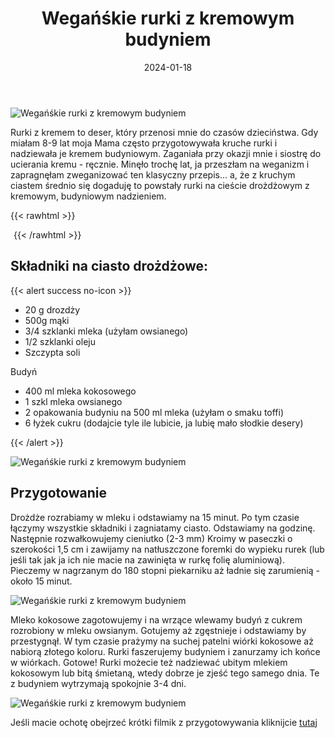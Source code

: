 ﻿---
title: "Wegańśkie rurki z kremowym budyniem"
date: 2024-01-18
categories:
- desery
tags:
- rurki
- wegańskie
- drodżowe
thumbnailImagePosition: "top"
---
![Wegańśkie rurki z kremowym budyniem](/img/Weganskie-rurki-z-kremowym-budyniem/Weganskie-rurki-z-kremowym-budyniem-1.jpg)

Rurki z kremem to deser, który przenosi mnie do czasów dzieciństwa. Gdy miałam 8-9 lat moja Mama często przygotowywała kruche rurki i nadziewała je kremem budyniowym. Zaganiała przy okazji mnie i siostrę do ucierania kremu - ręcznie. Minęło trochę lat, ja przeszłam na weganizm i zapragnęłam zweganizować ten klasyczny przepis... a, że z kruchym ciastem średnio się dogaduję to powstały rurki na cieście drożdżowym z kremowym, budyniowym nadzieniem. 

<!--more-->

{{< rawhtml >}}
<div id="ceneoaffcontainer624479"></div><a id="ceneoaff-logo" title="Ceneo.pl" href="https://www.ceneo.pl/#pid=26977&crid=624479&cid=46110" rel="nofollow"><img style="border:0;width:1px;height:1px;" src="//image.ceneostatic.pl/data/custom_images/4917/custom_image.png" alt="Ceneo.pl" /></a><script type="text/javascript" charset="utf-8">	if (typeof CeneoAPOptions == "undefined" || CeneoAPOptions == null)	{	var CeneoAPOptions = new Array(); 	stamp = parseInt(new Date().getTime()/86400, 10);	var script = document.createElement("script");	script.setAttribute("type", "text/javascript");	script.setAttribute("src", "//partnerzyapi.ceneo.pl/External/ap.js?"+stamp);	script.setAttribute("charset", "utf-8");	var head = document.getElementsByTagName("head")[0];	head.appendChild(script);	}	CeneoAPOptions[CeneoAPOptions.length] =	{		ad_creation: 624479,		ad_channel: 46110,		ad_partner: 26977,		ad_type: 1,		ad_content: '1767,3528,4496',		ad_format: 1,		ad_newpage: true,		ad_basket: false,		ad_container: 'ceneoaffcontainer624479',		ad_formatTypeId: 1,		ad_contextual: false, 		ad_recommended: false, 		ad_showRank: false 	};</script>
{{< /rawhtml >}}

## Składniki na ciasto drożdżowe:
{{< alert success no-icon >}}
- 20 g drozdży
- 500g mąki
- 3/4 szklanki mleka (użyłam owsianego)
- 1/2 szklanki oleju
- Szczypta soli


Budyń
- 400 ml mleka kokosowego
- 1 szkl mleka owsianego
- 2 opakowania budyniu na 500 ml mleka (użyłam o smaku toffi)
- 6 łyżek cukru (dodajcie tyle ile lubicie, ja lubię mało słodkie desery)

{{< /alert >}}

![Wegańśkie rurki z kremowym budyniem](/img/Weganskie-rurki-z-kremowym-budyniem/Weganskie-rurki-z-kremowym-budyniem-3.jpg)

## Przygotowanie
Drożdże rozrabiamy w mleku i odstawiamy na 15 minut. Po tym czasie łączymy wszystkie składniki i zagniatamy ciasto. Odstawiamy na godzinę. Następnie rozwałkowujemy cieniutko (2-3 mm)
Kroimy w paseczki o szerokości 1,5 cm i zawijamy na natłuszczone foremki do wypieku rurek (lub jeśli tak jak ja ich nie macie na zawinięta w rurkę folię aluminiową). Pieczemy w nagrzanym do 180 stopni piekarniku aż ładnie się zarumienią - około 15 minut.

![Wegańśkie rurki z kremowym budyniem](/img/Weganskie-rurki-z-kremowym-budyniem/Weganskie-rurki-z-kremowym-budyniem-4.jpg)

Mleko kokosowe zagotowujemy i na wrzące wlewamy budyń z cukrem rozrobiony w mleku owsianym. Gotujemy aż zgęstnieje i odstawiamy by przestygnął.
W tym czasie prażymy na suchej patelni wiórki kokosowe aż nabiorą złotego koloru.
Rurki faszerujemy budyniem i zanurzamy ich końce w wiórkach. Gotowe!
Rurki możecie też nadziewać ubitym mlekiem kokosowym lub bitą śmietaną, wtedy dobrze je zjeść tego samego dnia. Te z budyniem wytrzymają spokojnie 3-4 dni.

![Wegańśkie rurki z kremowym budyniem](/img/Weganskie-rurki-z-kremowym-budyniem/Weganskie-rurki-z-kremowym-budyniem-2.jpg)

Jeśli macie ochotę obejrzeć krótki filmik z przygotowywania kliknijcie [tutaj](https://www.instagram.com/reel/C1y3DHxIU-2/?utm_source=ig_web_copy_link&igsh=MzRlODBiNWFlZA==)
